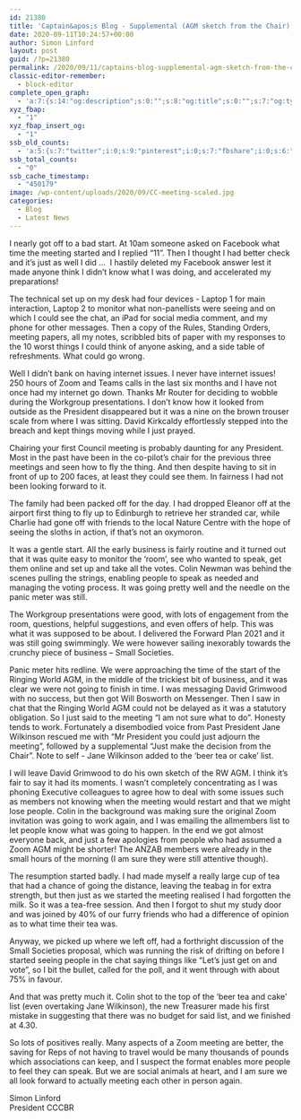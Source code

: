```yaml
---
id: 21380
title: 'Captain&apos;s Blog - Supplemental (AGM sketch from the Chair)'
date: 2020-09-11T10:24:57+00:00
author: Simon Linford
layout: post
guid: /?p=21380
permalink: /2020/09/11/captains-blog-supplemental-agm-sketch-from-the-chair/
classic-editor-remember:
  - block-editor
complete_open_graph:
  - 'a:7:{s:14:"og:description";s:0:"";s:8:"og:title";s:0:"";s:7:"og:type";s:0:"";s:12:"twitter:card";s:7:"summary";s:15:"twitter:creator";s:0:"";s:19:"twitter:description";s:0:"";s:8:"og:image";s:5:"21382";}'
xyz_fbap:
  - "1"
xyz_fbap_insert_og:
  - "1"
ssb_old_counts:
  - 'a:5:{s:7:"twitter";i:0;s:9:"pinterest";i:0;s:7:"fbshare";i:0;s:6:"reddit";i:0;s:6:"tumblr";N;}'
ssb_total_counts:
  - "0"
ssb_cache_timestamp:
  - "450179"
image: /wp-content/uploads/2020/09/CC-meeting-scaled.jpg
categories:
  - Blog
  - Latest News
---
```

I nearly got off to a bad start. At 10am someone asked on Facebook what time the meeting started and I replied “11”. Then I thought I had better check and it’s just as well I did …  I hastily deleted my Facebook answer lest it made anyone think I didn’t know what I was doing, and accelerated my preparations!

The technical set up on my desk had four devices - Laptop 1 for main interaction, Laptop 2 to monitor what non-panellists were seeing and on which I could see the chat, an iPad for social media comment, and my phone for other messages. Then a copy of the Rules, Standing Orders, meeting papers, all my notes, scribbled bits of paper with my responses to the 10 worst things I could think of anyone asking, and a side table of refreshments. What could go wrong.

Well I didn’t bank on having internet issues. I never have internet issues! 250 hours of Zoom and Teams calls in the last six months and I have not once had my internet go down. Thanks Mr Router for deciding to wobble during the Workgroup presentations. I don’t know how it looked from outside as the President disappeared but it was a nine on the brown trouser scale from where I was sitting. David Kirkcaldy effortlessly stepped into the breach and kept things moving while I just prayed.

Chairing your first Council meeting is probably daunting for any President. Most in the past have been in the co-pilot’s chair for the previous three meetings and seen how to fly the thing. And then despite having to sit in front of up to 200 faces, at least they could see them. In fairness I had not been looking forward to it.

The family had been packed off for the day. I had dropped Eleanor off at the airport first thing to fly up to Edinburgh to retrieve her stranded car, while Charlie had gone off with friends to the local Nature Centre with the hope of seeing the sloths in action, if that’s not an oxymoron.

It was a gentle start. All the early business is fairly routine and it turned out that it was quite easy to monitor the ‘room’, see who wanted to speak, get them online and set up and take all the votes. Colin Newman was behind the scenes pulling the strings, enabling people to speak as needed and managing the voting process. It was going pretty well and the needle on the panic meter was still.

The Workgroup presentations were good, with lots of engagement from the room, questions, helpful suggestions, and even offers of help. This was what it was supposed to be about. I delivered the Forward Plan 2021 and it was still going swimmingly. We were however sailing inexorably towards the crunchy piece of business – Small Societies.

Panic meter hits redline. We were approaching the time of the start of the Ringing World AGM, in the middle of the trickiest bit of business, and it was clear we were not going to finish in time. I was messaging David Grimwood with no success, but then got Will Bosworth on Messenger. Then I saw in chat that the Ringing World AGM could not be delayed as it was a statutory obligation. So I just said to the meeting “I am not sure what to do”. Honesty tends to work. Fortunately a disembodied voice from Past President Jane Wilkinson rescued me with “Mr President you could just adjourn the meeting”, followed by a supplemental “Just make the decision from the Chair”. Note to self - Jane Wilkinson added to the ‘beer tea or cake’ list.

I will leave David Grimwood to do his own sketch of the RW AGM. I think it’s fair to say it had its moments. I wasn’t completely concentrating as I was phoning Executive colleagues to agree how to deal with some issues such as members not knowing when the meeting would restart and that we might lose people. Colin in the background was making sure the original Zoom invitation was going to work again, and I was emailing the allmembers list to let people know what was going to happen. In the end we got almost everyone back, and just a few apologies from people who had assumed a Zoom AGM might be shorter! The ANZAB members were already in the small hours of the morning (I am sure they were still attentive though).

The resumption started badly. I had made myself a really large cup of tea that had a chance of going the distance, leaving the teabag in for extra strength, but then just as we started the meeting realised I had forgotten the milk. So it was a tea-free session. And then I forgot to shut my study door and was joined by 40% of our furry friends who had a difference of opinion as to what time their tea was.

Anyway, we picked up where we left off, had a forthright discussion of the Small Societies proposal, which was running the risk of drifting on before I started seeing people in the chat saying things like “Let’s just get on and vote”, so I bit the bullet, called for the poll, and it went through with about 75% in favour.

And that was pretty much it. Colin shot to the top of the ‘beer tea and cake’ list (even overtaking Jane Wilkinson), the new Treasurer made his first mistake in suggesting that there was no budget for said list, and we finished at 4.30.

So lots of positives really. Many aspects of a Zoom meeting are better, the saving for Reps of not having to travel would be many thousands of pounds which associations can keep, and I suspect the format enables more people to feel they can speak. But we are social animals at heart, and I am sure we all look forward to actually meeting each other in person again.

Simon Linford  
President CCCBR

